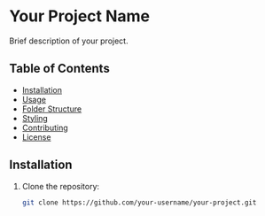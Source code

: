 # Your Project Name

Brief description of your project.

## Table of Contents

- [Installation](#installation)
- [Usage](#usage)
- [Folder Structure](#folder-structure)
- [Styling](#styling)
- [Contributing](#contributing)
- [License](#license)

## Installation

1. Clone the repository:

   ```bash
   git clone https://github.com/your-username/your-project.git
